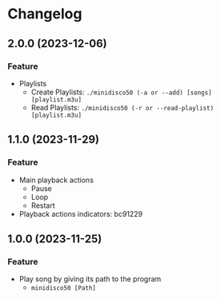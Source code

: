 # Changelog

## 2.0.0 (2023-12-06)
### Feature
- Playlists
    - Create Playlists: `./minidisco50 (-a or --add) [songs] [playlist.m3u]`
    - Read Playlists: `./minidisco50 (-r or --read-playlist) [playlist.m3u]`

## 1.1.0 (2023-11-29)
### Feature
- Main playback actions
    - Pause  
    - Loop   
    - Restart
- Playback actions indicators: bc91229 
    
## 1.0.0 (2023-11-25)
### Feature
- Play song by giving its path to the program
    - `minidisco50 [Path]`
